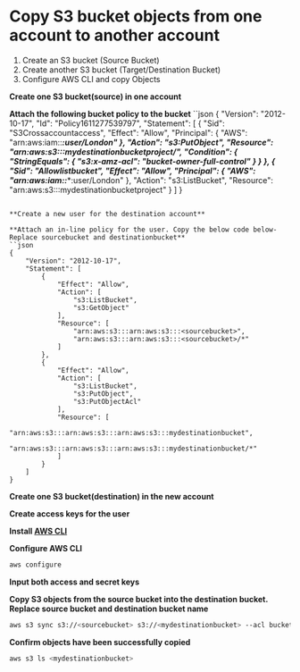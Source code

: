 # Copy S3 bucket objects from one account to another account

1. Create an S3 bucket (Source Bucket)
2. Create another S3 bucket (Target/Destination Bucket)
3. Configure AWS CLI and copy Objects

**Create one S3 bucket(source) in one account**

**Attach the following bucket policy to the bucket**
``json
{
    "Version": "2012-10-17",
    "Id": "Policy1611277539797",
    "Statement": [
        {
            "Sid": "S3Crossaccountaccess",
            "Effect": "Allow",
            "Principal": {
                "AWS": "arn:aws:iam::************:user/London"
            },
            "Action": "s3:PutObject",
            "Resource": "arn:aws:s3:::mydestinationbucketproject/*",
            "Condition": {
                "StringEquals": {
                    "s3:x-amz-acl": "bucket-owner-full-control"
                }
            }
        },
        {
            "Sid": "Allowlistbucket",
            "Effect": "Allow",
            "Principal": {
                "AWS": "arn:aws:iam::************:user/London"
            },
            "Action": "s3:ListBucket",
            "Resource": "arn:aws:s3:::mydestinationbucketproject"
        }
    ]
}
```

**Create a new user for the destination account**

**Attach an in-line policy for the user. Copy the below code below-Replace sourcebucket and destinationbucket**
``json
{
	"Version": "2012-10-17",
	"Statement": [
		{
			"Effect": "Allow",
			"Action": [
				"s3:ListBucket",
				"s3:GetObject"
			],
			"Resource": [
				"arn:aws:s3:::arn:aws:s3:::<sourcebucket>",
				"arn:aws:s3:::arn:aws:s3:::<sourcebucket>/*"
			]
		},
		{
			"Effect": "Allow",
			"Action": [
				"s3:ListBucket",
				"s3:PutObject",
				"s3:PutObjectAcl"
			],
			"Resource": [
				"arn:aws:s3:::arn:aws:s3:::arn:aws:s3:::mydestinationbucket",
				"arn:aws:s3:::arn:aws:s3:::arn:aws:s3:::mydestinationbucket/*"
			]
		}
	]
}
```

**Create one S3 bucket(destination) in the new account**

**Create access keys for the user**

**Install [AWS CLI](https://docs.aws.amazon.com/cli/latest/userguide/getting-started-install.html)**

**Configure AWS CLI**
```bash
aws configure
```
**Input both access and secret keys**

**Copy S3 objects from the source bucket into the destination bucket. Replace source bucket and destination bucket name**
```bash
aws s3 sync s3://<sourcebucket> s3://<mydestinationbucket> --acl bucket-owner-full-control
```

**Confirm objects have been successfully copied**
```bash
aws s3 ls <mydestinationbucket>
```
